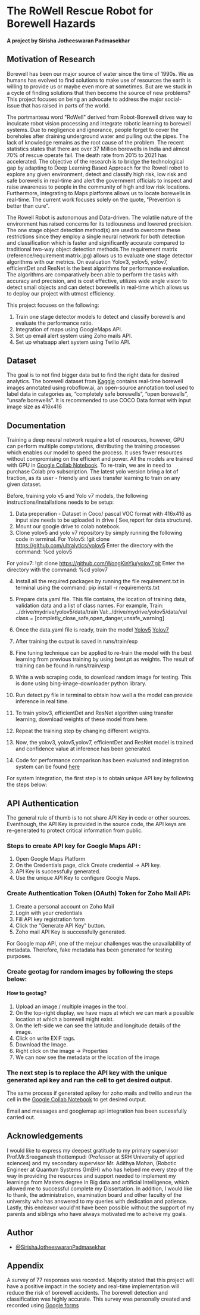 
# The RoWell Rescue Robot for Borewell Hazards
#### A project by Sirisha Jotheeswaran Padmasekhar 

## Motivation of Research 
Borewell has been our major source of water since the time of 1990s. We as humans has evolved to find solutions to make use of resources the earth is willing to provide us or maybe even more at sometimes. But are we stuck in a cycle of finding solutions that then become the source of new problems? This project focuses on being an advocate to address the major social-issue that has raised in parts of the world. 

The portmanteau word "RoWell" derived from Robot-Borewell drives way to inculcate robot vision processing and integrate robotic learning to borewell systems. Due to negligence and ignorance, people forget to cover the boreholes after draining underground water and pulling out the pipes. The lack of knowledge remains as the root cause of the problem. The recent statistics states that there are over 37 Million borewells in India and almost 70% of rescue operate fail. The death rate from 2015 to 2021 has accelerated. The objective of the research is to bridge the technological gap by adapting to Deep Learning Based Approach for the Rowell robot to explore any given environment, detect and classify high risk, low risk and safe borewells in real-time and alert the government officials to inspect and raise awareness to people in the community of high and low risk locations. Furthermore, integrating to Maps platforms allows us to locate borewells  in real-time. The current work focuses solely on the quote, "Prevention is better than cure".  

The Rowell  Robot is autonomous and Data-driven. The volatile nature of the environment has raised concerns for its tediousness and lowered precision. The one stage object detection method(s) are used to overcome these restrictions since they employ a single neural network for both detection and classification which is faster and significantly accurate compared to traditional two-way object detection methods.The requirement matrix (reference/requirement matrix.jpg) allows us to evaluate one stage detector algorithms with our metrics. On evaluation Yolov3, yolov5, yolov7, efficientDet and ResNet is the best algorithms for performance evaluation. The algorithms  are comparatively been able to perform the tasks with accuracy and precision, and is cost effective, utilizes wide angle vision to detect small objects and can detect borewells in real-time which allows us to deploy our project with utmost efficiency. 

This project focuses on the following:

1. Train one stage detector models to detect and classify borewells and evaluate the performance ratio. 
2. Integration of maps using GoogleMaps API. 
3. Set up email alert system using Zoho mails API. 
4. Set up whatsapp alert system using Twilio API. 

## Dataset

The goal is to not find bigger data but to find the right data for desired analytics. The borewell dataset from [Kaggle](https://www.kaggle.com/datasets/saktheeswaranswan/borewell-dataset-416-resize-tensorflow-yolo-voc?select=borewell+dataset) contains real-time borewell images annotated using roboflow.ai, an open-source annotation tool used to label data in categories as, “completely safe borewells”, “open borewells”, “unsafe borewells”. It is recommended to use COCO Data format with input image size as 416x416


## Documentation

Training a deep neural network require a lot of resources, however, GPU can perform multiple computations, distributing the training processes which enables our model to speed the process. It uses fewer resources without compromising on the efficient and power. All the models are trained with GPU in [Google Collab Notebook](https://drive.google.com/file/d/1a3saiY0QbfrKBGyuK5qE1Sp6-ms__L34/view?usp=sharing). To re-train, we are in need to purchase Colab pro subscription. The latest yolo version bring a lot of traction, as its user - friendly and uses transfer learning to train on any given dataset. 

Before, training yolo v5 and Yolo v7 models, the following instructions/installations needs to be setup:

1. Data preperation - Dataset in Coco/ pascal VOC format with 416x416 as input size needs to be uploaded in drive ( See,report for data structure). 
2. Mount our google drive to colab notebook. 
3. Clone yolov5 and yolo v7 repository by simply running the following code in terminal. 
   For Yolov5:
               !git clone https://github.com/ultralytics/yolov5
Enter the directory with the command: %cd yolov5

 For yolov7: 
            !git clone https://github.com/WongKinYiu/yolov7.git
 Enter the directory with the command: %cd yolov7

4. Install all the required packages by running the file requirement.txt in terminal using the command: pip install -r requirements.txt 
5. Prepare data.yaml file. This file contains, the location of training data, validation data and a list of class names. 
For example, 
Train: ../drive/mydrive/yolov5/data/train
Val:../drive/mydrive/yolov5/data/val
class = [completly_close_safe,open_danger,unsafe_warning]

6. Once the data.yaml file is ready, train the model [Yolov5](https://github.com/ultralytics/yolov5/wiki/Train-Custom-Data) [Yolov7](https://github.com/WongKinYiu/yolov7)
7. After training the output is saved in runs/train/exp
8. Fine tuning technique can be applied to re-train the model with the best learning from previous training by using best.pt as weights. The result of training can be found in runs/train/exp
9. Write a web scraping code, to download random image for testing. This is done using bing-image-downloader python library. 
10. Run detect.py file in terminal to obtain how well a the model can provide inference in real time. 
11. To train yolov3, efficientDet and ResNet algorithm using transfer learning, download weights of these model from here. 
12. Repeat the training step by changing different weights.
13. Now, the yolov3, yolov5,yolov7, efficientDet and ResNet model is trained and confidence value at inference has been generated. 
14. Code for performance comparison has been evaluated and integration system can be found [here](https://drive.google.com/file/d/1a3saiY0QbfrKBGyuK5qE1Sp6-ms__L34/view?usp=sharing)

For system Integration, the first step is to obtain unique API key by following the steps below:

## API Authentication

The general rule of thumb is to not share API Key in code or other sources. Eventhough, the API Key is provided in the source code, the API keys are re-generated to protect critical information from public. 

### Steps to create API key for Google Maps API : 

 1. Open Google Maps Platform
 2. On the Credentials page, click Create credential → API key.
 3. API Key is successfully generated.
 4. Use the unique API Key to configure Google Maps.

### Create Authentication Token (OAuth) Token for Zoho Mail API: 

1. Create a personal account on Zoho Mail
2. Login with your credentials
3. Fill API key registration form
4. Click the "Generate API Key" button.
5. Zoho mail API Key is successfully generated.

For Google map API, one of the mejour challenges was the unavailability of metadata. Therefore, fake metadata has been generated for testing purposes. 

### Create geotag for random images by following the steps below:

#### How to geotag?

1. Upload an image / multiple images in the tool.
2. On the top-right display, we have maps at which we can mark a possible location at which a borewell might exist.
3. On the left-side we can see the latitude and longitude details of the image.
4. Click on write EXIF tags.
5. Download the Image.
6. Right click on the image → Properties
7. We can now see the metadata or the location of the image.

### The next step is to replace the API key with the unique generated api key and run the cell to get desired output. 

The same process if generated apikey for zoho mails and twilio and run the cell in the [Google Collab Notebook](https://drive.google.com/file/d/1a3saiY0QbfrKBGyuK5qE1Sp6-ms__L34/view?usp=sharing) to get desired output. 

Email and messages and googlemap api integration has been sucessfully carried out. 

## Acknowledgements

I would like to express my deepest gratitude to my primary supervisor Prof.Mr.Sreeganesh thottempudi (Professor at SRH University of applied sciences) and my secondary supervisor Mr. Adithya Mohan, (Robotic Engineer at Quantum Systems GmBH) who has helped me every step of the way in providing the resources and support needed to implement my learnings from Masters degree in Big data and artificial Intelligence, which allowed me to successful complete my Dissertation. In addition, I would like to thank, the administration, examination board and other faculty of the university who has answered to my queries with dedication and patience. Lastly, this endeavor would'nt have been possible without the support of my parents and siblings who have always motivated me to acheive my goals. 

## Author

- [@SirishaJotheeswaranPadmasekhar](https://github.com/SirishaJotheeswaranPadmasekhar)


## Appendix

A survey of 77 responses was recorded. Majority stated that this project will have a positive impact in the society and real-time implementation will reduce the risk of borewell accidents. The borewell detection and classification was highly accurate. This survey was personally created and recorded using [Google forms](https://forms.gle/cNYN2bCju8YCyPxR7) 


